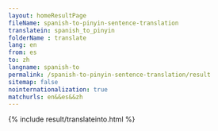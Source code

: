 ```yaml
---
layout: homeResultPage
fileName: spanish-to-pinyin-sentence-translation
translatein: spanish_to_pinyin
folderName : translate
lang: en
from: es
to: zh
langname: spanish-to
permalink: /spanish-to-pinyin-sentence-translation/result
sitemap: false
nointernationalization: true
matchurls: en&&es&&zh
---
```

{% include result/translateinto.html %}

<script src="/js/result/translation.js" data-foldername="{{page.folderName}}" data-lang="{{page.lang}}"></script>
